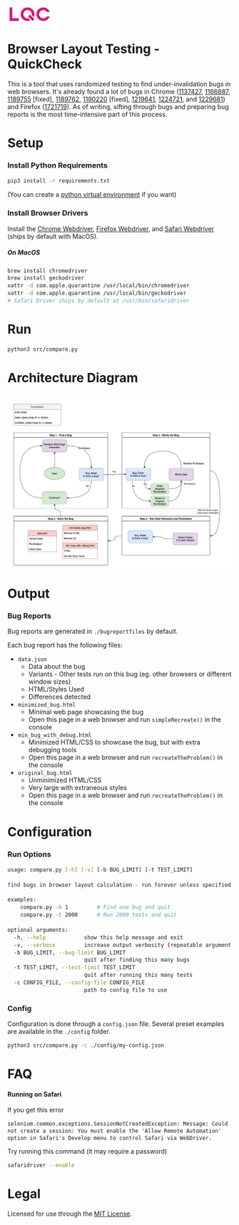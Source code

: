 ![LQC logo](logo_100px_width.png)

# Browser Layout Testing - QuickCheck

This is a tool that uses randomized testing to find under-invalidation
bugs in web browsers. It's already found a lot of bugs in Chrome
([1137427](https://bugs.chromium.org/p/chromium/issues/detail?id=1137427),
[1166887](https://bugs.chromium.org/p/chromium/issues/detail?id=1166887),
[1189755](https://bugs.chromium.org/p/chromium/issues/detail?id=1189755) [fixed],
[1189762](https://bugs.chromium.org/p/chromium/issues/detail?id=1189762),
[1190220](https://bugs.chromium.org/p/chromium/issues/detail?id=1190220) [fixed],
[1219641](https://bugs.chromium.org/p/chromium/issues/detail?id=1219641),
[1224721](https://bugs.chromium.org/p/chromium/issues/detail?id=1224721),
and
[1229681](https://bugs.chromium.org/p/chromium/issues/detail?id=1229681))
and Firefox
([1721719](https://bugzilla.mozilla.org/show_bug.cgi?id=1721719)).
As of writing, sifting through bugs and preparing bug reports is the
most time-intensive part of this process.

# Setup

### Install Python Requirements
```bash
pip3 install -r requirements.txt
```
(You can create a [python virtual environment](https://docs.python.org/3/tutorial/venv.html) if you want)

### Install Browser Drivers
Install the [Chrome Webdriver](https://chromedriver.chromium.org/getting-started), [Firefox Webdriver](https://github.com/mozilla/geckodriver/releases), and [Safari Webdriver](https://webkit.org/blog/6900/webdriver-support-in-safari-10/) (ships by default with MacOS).

##### On MacOS
```bash
brew install chromedriver
brew install geckodriver
xattr -d com.apple.quarantine /usr/local/bin/chromedriver
xattr -d com.apple.quarantine /usr/local/bin/geckodriver
# Safari Driver ships by default at /usr/bin/safaridriver
```

# Run

```bash
python3 src/compare.py
```

# Architecture Diagram

![Architecture Diagram](architecture_diagram.png)


# Output

### Bug Reports

Bug reports are generated in `./bugreportfiles` by default.

Each bug report has the following files:
- `data.json`
    - Data about the bug
    - Variants - Other tests run on this bug (eg. other browsers or different window sizes)
    - HTML/Styles Used
    - Differences detected
- `minimized_bug.html` 
    - Minimal web page showcasing the bug
    - Open this page in a web browser and run `simpleRecreate()` in the console
- `min_bug_with_debug.html` 
    - Minimized HTML/CSS to showcase the bug, but with extra debugging tools
    - Open this page in a web browser and run `recreateTheProblem()` in the console
- `original_bug.html` 
    - Unminimized HTML/CSS 
    - Very large with extraneous styles
    - Open this page in a web browser and run `recreateTheProblem()` in the console

# Configuration

### Run Options

```bash
usage: compare.py [-h] [-v] [-b BUG_LIMIT] [-t TEST_LIMIT]

find bugs in browser layout calculation - run forever unless specified otherwise

examples: 
    compare.py -b 1         # Find one bug and quit 
    compare.py -t 2000      # Run 2000 tests and quit

optional arguments:
  -h, --help            show this help message and exit
  -v, --verbose         increase output verbosity (repeatable argument -v, -vv, -vvv, -vvvv)
  -b BUG_LIMIT, --bug-limit BUG_LIMIT
                        quit after finding this many bugs
  -t TEST_LIMIT, --test-limit TEST_LIMIT
                        quit after running this many tests
  -c CONFIG_FILE, --config-file CONFIG_FILE
                        path to config file to use
```

### Config

Configuration is done through a `config.json` file. Several preset examples are available in the `./config` folder.

```bash
python3 src/compare.py -c ./config/my-config.json
```


# FAQ

#### Running on Safari
If you get this error
```
selenium.common.exceptions.SessionNotCreatedException: Message: Could not create a session: You must enable the 'Allow Remote Automation' option in Safari's Develop menu to control Safari via WebDriver.
```

Try running this command (it may require a password)
```bash
safaridriver --enable
```


# Legal

Licensed for use through the [MIT License](MIT-LICENSE).
